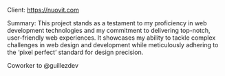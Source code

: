 Client: https://nuovit.com

Summary:
This project stands as a testament to my proficiency in web development technologies and my commitment to delivering top-notch, user-friendly web experiences. It showcases my ability to tackle complex challenges in web design and development while meticulously adhering to the ‘pixel perfect’ standard for design precision.

Coworker to @guillezdev

